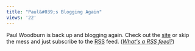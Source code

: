 ```yaml
---
title: "Paul&#039;s Blogging Again"
views: '22'
---
```

<p>Paul Woodburn is back up and blogging again.  Check out the <a href="http://www.forestgrovecc.com/worshiporwhat/">site</a> or skip the mess and just subscribe to the <a href="http://www.forestgrovecc.com/worshiporwhat/index.rdf">RSS</a> feed.  (<i><a href="http://www.elise.com/mt/syndication.php">What's a RSS feed?</a></i>)</p>
